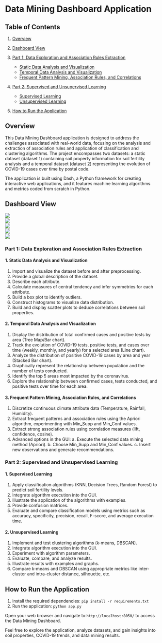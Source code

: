 

# Data Mining Dashboard Application
## Table of Contents
1. [Overview](#overview)
2. [Dashboard View](#dashboard-view)  
3. [Part 1: Data Exploration and Association Rules Extraction](#part-1-data-exploration-and-association-rules-extraction)
     - [Static Data Analysis and Visualization](#1-static-data-analysis-and-visualization)
     - [Temporal Data Analysis and Visualization](#2-temporal-data-analysis-and-visualization)
     - [Frequent Pattern Mining, Association Rules, and Correlations](#3-frequent-pattern-mining-association-rules-and-correlations)

6. [Part 2: Supervised and Unsupervised Learning](#part-2-supervised-and-unsupervised-learning)
    - [Supervised Learning](#21-supervised-learning)
    - [Unsupervised Learning](#22-unsupervised-learning)
9. [How to Run the Application](#how-to-run-the-application)

## Overview

This Data Mining Dashboard application is designed to address the challenges associated with real-world data, focusing on the analysis and extraction of association rules and application of classification and clustering algorithms. The project encompasses two datasets: a static dataset (dataset 1) containing soil property information for soil fertility analysis and a temporal dataset (dataset 2) representing the evolution of COVID-19 cases over time by postal code.

The application is built using Dash, a Python framework for creating interactive web applications, and it features machine learning algorithms and metrics coded from scratch in Python.

## Dashboard View
<div style="margin-top: 1px; ">
 <img src="./assets/Sol-Database.png">
</div>
<div style="margin-top: 1px; ">
 <img src="./assets/Covid-19-Database.png">
</div>
<div style="margin-top: 1px;">
 <img src="./assets/Classification.png">
</div>
<div style="margin-top: 1px;">
 <img src="./assets/Clustering.png">
</div>
 <div style="margin-top: 1px;">
 <img src="./assets/Frequent-Patterns-Mining.png">
</div>

### Part 1: Data Exploration and Association Rules Extraction

#### 1. Static Data Analysis and Visualization
1. Import and visualize the dataset before and after preprocessing.  
2. Provide a global description of the dataset.
3. Describe each attribute.
4. Calculate measures of central tendency and infer symmetries for each attribute.
5. Build a box plot to identify outliers.
6. Construct histograms to visualize data distribution.
7. Build and display scatter plots to deduce correlations between soil properties.

#### 2. Temporal Data Analysis and Visualization
1. Display the distribution of total confirmed cases and positive tests by area (Tree Map/Bar chart).
2. Track the evolution of COVID-19 tests, positive tests, and cases over time (weekly, monthly, and yearly) for a selected area (Line chart).
3. Analyze the distribution of positive COVID-19 cases by area and year (Stacked Bar chart).
4. Graphically represent the relationship between population and the number of tests conducted.
5. Identify the top 5 areas most impacted by the coronavirus.
6. Explore the relationship between confirmed cases, tests conducted, and positive tests over time for each area.

#### 3. Frequent Pattern Mining, Association Rules, and Correlations
1. Discretize continuous climate attribute data (Temperature, Rainfall, Humidity).
2. Extract frequent patterns and association rules using the Apriori algorithm, experimenting with Min_Supp and Min_Conf values.
3. Extract strong association rules using correlation measures (lift, confidence, cosine).
4. Advanced options in the GUI:
   a. Execute the selected data mining method (Apriori).
   b. Choose Min_Supp and Min_Conf values.
   c. Insert new observations and generate recommendations.

### Part 2: Supervised and Unsupervised Learning

#### 1. Supervised Learning

1. Apply classification algorithms (KNN, Decision Trees, Random Forest) to predict soil fertility levels.  
2. Integrate algorithm execution into the GUI.  
3. Illustrate the application of the algorithms with examples.  
4. Provide confusion matrices.  
5. Evaluate and compare classification models using metrics such as accuracy, specificity, precision, recall, F-score, and average execution time.  

#### 2. Unsupervised Learning

1. Implement and test clustering algorithms (k-means, DBSCAN).  
2. Integrate algorithm execution into the GUI.   
3. Experiment with algorithm parameters.  
4. Evaluate, compare, and analyze results.  
5. Illustrate results with examples and graphs.  
6. Compare k-means and DBSCAN using appropriate metrics like inter-cluster and intra-cluster distance, silhouette, etc.  

## How to Run the Application

1. Install the required dependencies: `pip install -r requirements.txt`
2. Run the application: `python app.py`

Open your web browser and navigate to `http://localhost:8050/` to access the Data Mining Dashboard.

Feel free to explore the application, analyze datasets, and gain insights into soil properties, COVID-19 trends, and data mining results.

